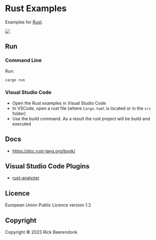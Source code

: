 # Rust Examples

Examples for [Rust](https://www.rust-lang.org/).

![](https://img.shields.io/github/license/rickbeerendonk/rust-examples.svg)

## Run

### Command Line

Run:

```zsh
cargo run
```

### Visual Studio Code

- Open the Rust examples in Visual Studio Code
- In VSCode, open a rust file (where `Cargo.toml` is located or in the `src` folder)
- Use the build command. As a result the rust project will be build and executed

## Docs

- https://doc.rust-lang.org/book/

## Visual Studio Code Plugins

- [rust-analyzer](https://marketplace.visualstudio.com/items?itemName=rust-lang.rust-analyzer)

## Licence

European Union Public Licence version 1.2

## Copyright

Copyright © 2023 Rick Beerendonk
